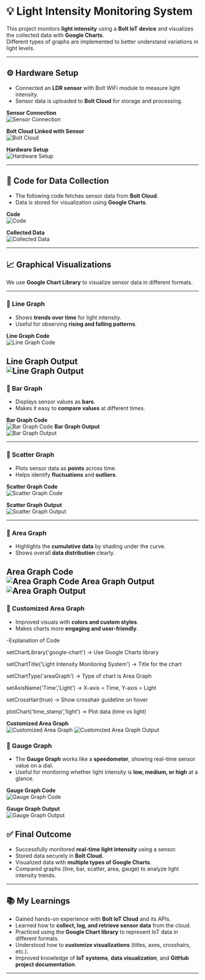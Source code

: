 # 💡 Light Intensity Monitoring System

This project monitors **light intensity** using a **Bolt IoT device** and visualizes the collected data with **Google Charts**.  
Different types of graphs are implemented to better understand variations in light levels.  

---

## ⚙️ Hardware Setup

- Connected an **LDR sensor** with Bolt WiFi module to measure light intensity.  
- Sensor data is uploaded to **Bolt Cloud** for storage and processing.  

**Sensor Connection**  
![Sensor Connection](1sT_Sensor_Conn.jpg)

**Bolt Cloud Linked with Sensor**  
![Bolt Cloud](Cloud_liked_1St_sensor.png)  

**Hardware Setup**  
![Hardware Setup](hardware_1st_sensor.png)

---

## 📜 Code for Data Collection

- The following code fetches sensor data from **Bolt Cloud**.  
- Data is stored for visualization using **Google Charts**.  

**Code**  
![Code](code_1st_sensor.png)  

**Collected Data**  
![Collected Data](Data_Collected_!st_sensor.png)

---

## 📈 Graphical Visualizations  

We use **Google Chart Library** to visualize sensor data in different formats.  

---

### 🔹 Line Graph  

- Shows **trends over time** for light intensity.  
- Useful for observing **rising and falling patterns**.  

**Line Graph Code**  
![Line Graph Code](Sesnor_data_withLineGraph_Code.png)

**Line Graph Output**  
![Line Graph Output](linegraph.png)
---

### 🔹 Bar Graph  

- Displays sensor values as **bars**.  
- Makes it easy to **compare values** at different times.  

**Bar Graph Code**  
![Bar Graph Code](bargraph_code.png)
**Bar Graph Output**  
![Bar Graph Output](barpgraph.png)

---

### 🔹 Scatter Graph  

- Plots sensor data as **points** across time.  
- Helps identify **fluctuations** and **outliers**.  

**Scatter Graph Code**  
![Scatter Graph Code](scatterGraph_code.png)

**Scatter Graph Output**  
![Scatter Graph Output](Scatter_graph.png)

---

### 🔹 Area Graph  

- Highlights the **cumulative data** by shading under the curve.  
- Shows overall **data distribution** clearly.  

**Area Graph Code**  
![Area Graph Code](area_graph_code.png)
**Area Graph Output**  
![Area Graph Output](area_graph.png)
---

### 🔹 Customized Area Graph  

- Improved visuals with **colors and custom styles**.  
- Makes charts more **engaging and user-friendly**.


-Explanation of Code

setChartLibrary('google-chart') → Use Google Charts library

setChartTitle('Light Intensity Monitoring System') → Title for the chart

setChartType('areaGraph') → Type of chart is Area Graph

setAxisName('Time','Light') → X-axis = Time, Y-axis = Light

setCrossHair(true) → Show crosshair guideline on hover

plotChart('time_stamp','light') → Plot data (time vs light)

**Customized Area Graph**  
![Customized Area Graph](area_graph_final_code.png) 
![Customized Area Graph Output](area_Graph_final.png)

### 🔹 Gauge Graph  

- The **Gauge Graph** works like a **speedometer**, showing real-time sensor value on a dial.  
- Useful for monitoring whether light intensity is **low, medium, or high** at a glance.  

**Gauge Graph Code**  
![Gauge Graph Code](gauge_code.png)

**Gauge Graph Output**  
![Gauge Graph Output](gauge_graph.png)

## ✅ Final Outcome
- Successfully monitored **real-time light intensity** using a sensor.  
- Stored data securely in **Bolt Cloud**.  
- Visualized data with **multiple types of Google Charts**.  
- Compared graphs (line, bar, scatter, area, gauge) to analyze light intensity trends.  

---

## 📚 My Learnings
- Gained hands-on experience with **Bolt IoT Cloud** and its APIs.  
- Learned how to **collect, log, and retrieve sensor data** from the cloud.  
- Practiced using the **Google Chart library** to represent IoT data in different formats.  
- Understood how to **customize visualizations** (titles, axes, crosshairs, etc.).  
- Improved knowledge of **IoT systems**, **data visualization**, and **GitHub project documentation**.  

---


